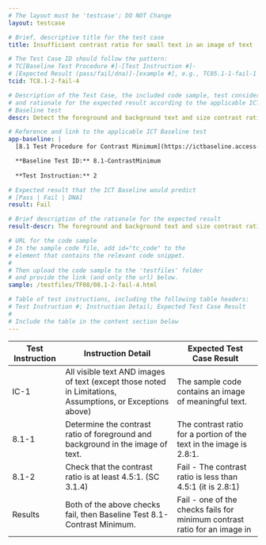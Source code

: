 ```yaml
---
# The layout must be 'testcase'; DO NOT Change
layout: testcase

# Brief, descriptive title for the test case
title: Insufficient contrast ratio for small text in an image of text

# The Test Case ID should follow the pattern: 
# TC[Baseline Test Procedure #]-[Test Instruction #]-
# [Expected Result (pass/fail/dna)]-[example #], e.g., TC05.1-1-fail-1
tcid: TC8.1-2-fail-4

# Description of the Test Case, the included code sample, test considerations,
# and rationale for the expected result according to the applicable ICT
# Baseline test
descr: Detect the foreground and background text and size contrast ratio. Determine whether contrast ratio is sufficient. The text in the code sample does not provide sufficient contrast between the foreground and background.

# Reference and link to the applicable ICT Baseline test
app-baseline: |
  [8.1 Test Procedure for Contrast Minimum](https://ictbaseline.access-board.gov/08Contrast/#81-test-procedure-for-contrast-minimum)

  **Baseline Test ID:** 8.1-ContrastMinimum
    
  **Test Instruction:** 2

# Expected result that the ICT Baseline would predict
# [Pass | Fail | DNA]
result: Fail

# Brief description of the rationale for the expected result
result-descr: The foreground and background text and size contrast ratio in the code sample does not provide sufficient contrast in an image of text.

# URL for the code sample
# In the sample code file, add id="tc_code" to the 
# element that contains the relevant code snippet.
#
# Then upload the code sample to the 'testfiles' folder 
# and provide the link (and only the url) below.
sample: /testfiles/TF08/08.1-2-fail-4.html 

# Table of test instructions, including the following table headers: 
# Test Instruction #; Instruction Detail; Expected Test Case Result
#
# Include the table in the content section below
---
```

| Test Instruction | Instruction Detail | Expected Test Case Result |
|------------------|--------------------|---------------------------|
| IC-1 | All visible text AND images of text (except those noted in Limitations, Assumptions, or Exceptions above) | The sample code contains an image of meaningful text. |
| 8.1-1| Determine the contrast ratio of foreground and background in the image of text. | The contrast ratio for a portion of the text in the image is 2.8:1. | 
| 8.1-2| Check that the contrast ratio is at least 4.5:1. (SC 3.1.4) | Fail - The contrast ratio is less than 4.5:1 (it is 2.8:1) |
| Results | Both of the above checks fail, then Baseline Test 8.1-Contrast Minimum.  | Fail - one of the checks fails for minimum contrast ratio for an image in  |
